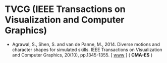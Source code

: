 # TVCG (IEEE Transactions on Visualization and Computer Graphics)

* Agrawal, S., Shen, S. and van de Panne, M., 2014. Diverse motions and character shapes for simulated skills. IEEE Transactions on Visualization and Computer Graphics, 20(10), pp.1345-1355. [ [www](https://ieeexplore.ieee.org/abstract/document/6781622) ] ( **CMA-ES** )
